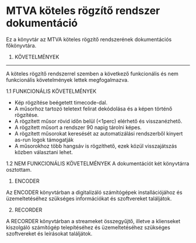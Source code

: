 ﻿MTVA köteles rögzítő rendszer dokumentáció
==========================================
Ez a könyvtár az MTVA köteles rögzítő rendszerének dokumentációs főkönyvtára.

1. KÖVETELMÉNYEK
-----------------
A köteles rögzítő rendszerrel szemben a következő funkcionális és nem funkcionális 
követelmények lettek megfogalmazva.

1.1 FUNKCIONÁLIS KÖVETELMÉNYEK

* Kép rögzítése beégetett timecode-dal.
* A műsorhoz tartozó teletext felirat dekódolása és a képen történő rögzítése.
* A rögzített műsor rövid időn belül (<1perc) elérhető és visszanézhető.
* A rögzített műsort a rendszer 90 napig tárolni képes.
* A rögzített műsorokat keresését az automatizálási rendszerből kinyert as-run logok támogatják
* A műsorokhoz több hangsáv is rögzíthető, ezek közül visszajátszás közben választani lehet.


1.2 NEM FUNKCIONÁLIS KÖVETELMÉNYEK
A dokumentációt két könyvtárra osztottam.

1. ENCODER

Az ENCODER könyvtárban a digitalizáló számítógépek installációjához és üzemeltetéséhez szükséges
információkat és szoftvereket találjátok. 


2. RECORDER

A RECORDER könyvtárban a streameket összegyűjtő, illetve a klienseket kiszolgáló számítógép 
telepítéséhez és üzemeltetéséhez szükséges szoftvereket és leírásokat találjátok.



